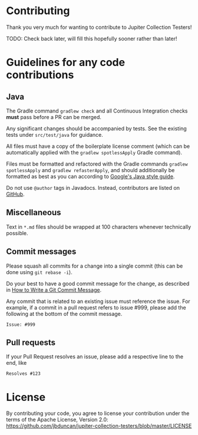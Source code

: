 Contributing
===

Thank you very much for wanting to contribute to Jupiter Collection Testers!

TODO: Check back later, will fill this hopefully sooner rather than later!

Guidelines for any code contributions
===

Java
---

The Gradle command `gradlew check` and all Continuous Integration checks **must** pass before a PR
can be merged.

Any significant changes should be accompanied by tests. See the existing tests under `src/test/java`
for guidance.

All files must have a copy of the boilerplate license comment (which can be automatically applied
with the `gradlew spotlessApply` Gradle command).

Files must be formatted and refactored with the Gradle commands `gradlew spotlessApply` and `gradlew
refasterApply`, and should additionally be formatted as best as you can according to
[Google's Java style guide](https://google.github.io/styleguide/javaguide.html).

Do not use `@author` tags in Javadocs. Instead, contributors are listed on
[GitHub](https://github.com/jbduncan/jupiter-collection-testers).

Miscellaneous
---

Text in `*.md` files should be wrapped at 100 characters whenever technically possible.

Commit messages
---

Please squash all commits for a change into a single commit (this can be done using
`git rebase -i`).

Do your best to have a good commit message for the change, as described in
[How to Write a Git Commit Message](https://chris.beams.io/posts/git-commit/).

Any commit that is related to an existing issue must reference the issue. For example, if a commit
in a pull request refers to issue #999, please add the following at the bottom of the commit
message.
```
Issue: #999
```

Pull requests
---

If your Pull Request resolves an issue, please add a respective line to the end, like
```
Resolves #123
```

License
===

By contributing your code, you agree to license your contribution under the terms of the Apache
License, Version 2.0:
https://github.com/jbduncan/jupiter-collection-testers/blob/master/LICENSE 
